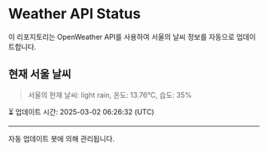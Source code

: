 
# Weather API Status

이 리포지토리는 OpenWeather API를 사용하여 서울의 날씨 정보를 자동으로 업데이트합니다.

## 현재 서울 날씨
> 서울의 현재 날씨: light rain, 온도: 13.76°C, 습도: 35%

⏳ 업데이트 시간: 2025-03-02 06:26:32 (UTC)

---
자동 업데이트 봇에 의해 관리됩니다.

